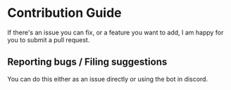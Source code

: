 # Contribution Guide

If there's an issue you can fix, or a feature you want to add, I am happy for you to submit a pull request.

## Reporting bugs / Filing suggestions

You can do this either as an issue directly or using the bot in discord.
